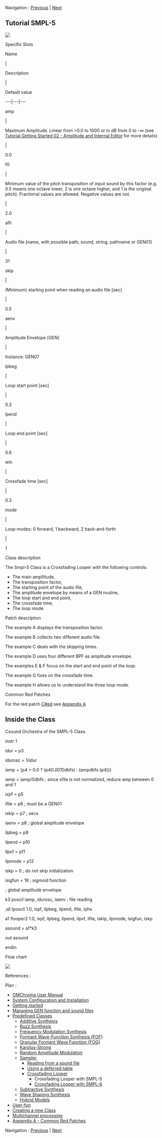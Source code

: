 
Navigation : [Previous](03-Crossfading_Looper "page
précédente\(Crossfading Looper\)") | [Next](02-smpl-6 "page
suivante\(Crossfading Looper with SMPL-6\)")

## Tutorial SMPL-5

[![](../res/smpl-5_1.png)](../res/smpl-5.png "Cliquez pour agrandir")

Specific Slots

Name

|

Description

|

Default value  
  
---|---|---  
  
amp

|

Maximum Amplitude. Linear from >0.0 to 1000 or in dB from 0 to -∞ (see
[Tutorial Getting Started 02 - Amplitude and Internal
Editor](03-Amplitude_and_internal_editor) for more details)

|

0.0  
  
f0

|

Minimum value of the pitch transposition of input sound by this factor (e.g.
0.5 means one octave lower, 2 is one octave higher, and 1 is the original
pitch). Fractional values are allowed. Negative values are not.

|

2.0  
  
afil

|

Audio file [name, with possible path, sound, string, pathname or GEN01]

|

31  
  
skip

|

(Minimum) starting point when reading an audio file [sec]

|

0.5  
  
aenv

|

Amplitude Envelope [GEN]

|

Instance: GEN07  
  
lpbeg

|

Loop start point [sec]

|

0.3  
  
lpend

|

Loop end point [sec]

|

0.6  
  
win

|

Crossfade time [sec]

|

0.3  
  
mode

|

Loop modes: 0 forward, 1 backward, 2 back-and-forth

|

1  
  
Class description

The Smpl-5 Class is a Crossfading Looper with the following controls:

  * The main ampllitude,
  * The transposition factor,
  * The starting point of the audio file,
  * The amplitude envelope by means of a GEN routine,
  * The loop start and end point,
  * The crossfade time,
  * The loop mode.

Patch description

The example A displays the transposition factor.

The example B collects two different audio file.

The example C deals with the skipping times.

The example D uses four different BPF as amplitude envelope.

The examples E & F focus on the start and end point of the loop.

The example G fixes on the crossfade time.

The example H allows us to understand the three loop mode.

Common Red Patches

For the red patch [C#ed](Component_number_and_entry_delay) see [
Appendix A](A-Appendix-A_Common_red_patches)

## Inside the Class

Csound Orchestra of the SMPL-5 Class.

instr 1

idur = p3

idurosc = 1/idur

iamp = (p4 > 0.0 ? (p4*0.001*0dbfs) : (ampdbfs (p4)))

iamp = iamp/0dbfs ; since sfile is not normalized, reduce amp between 0 and 1

ixpf = p5

ifile = p6 ; must be a GEN01

iskip = p7 ; secs

iaenv = p8 ; global amplitude envelope

ilpbeg = p9

ilpend = p10

ilpxf = p11

ilpmode = p12

iskp = 0 ; do not skip initialization

isigfun = 19 ; sigmoid function

; global amplitude envelope

k3 poscil iamp, idurosc, iaenv ; file reading

;a1 lposcil 1.0, ixpf, ilpbeg, ilpend, ifile, iphs

a1 flooper2 1.0, ixpf, ilpbeg, ilpend, ilpxf, ifile, iskip, ilpmode, isigfun,
iskp

asound = a1*k3

out asound

endin

Flow chart

[![](../res/smpl-5_1.gif)](../res/smpl-5.gif "Cliquez pour agrandir")

References :

Plan :

  * [OMChroma User Manual](OMChroma)
  * [System Configuration and Installation](Installation)
  * [Getting started](Getting_Started)
  * [Managing GEN function and sound files](Managing_GEN_function_and_sound_files)
  * [Predefined Classes](Predefined_classes)
    * [Additive Synthesis](01-Additive_Synthesis)
    * [Buzz Synthesis](02-Buzz_Synthesis)
    * [Frequency Modulation Synthesis](03-Frequency_modulation)
    * [Formant Wave-Function Synthesis (FOF)](04_Formant_Wave_Function_\(FOF\))
    * [Granular Formant Wave Function (FOG)](05-Granular_Formant_Wave_Function_\(FOG\))
    * [Karplus-Strong](06-Karplus-Strong)
    * [Random Amplitude Modulation](07-Random_Amplitude_Modulation)
    * [Sampler](08-Sampler)
      * [Reading from a sound file](01-Reading_from_a_Sound_File)
      * [Using a deferred table](02-Using_a_deferred_tables)
      * [Crossfading Looper](03-Crossfading_Looper)
        * Crossfading Looper with SMPL-5
        * [Crossfading Looper with SMPL-6](02-smpl-6)
    * [Subtractive Synthesis](09-Subtractive_Synthesis)
    * [Wave Shaping Synthesis](10-Waveshaping)
    * [Hybrid Models](11-Hybrid_Models)
  * [User-fun](User-fun)
  * [Creating a new Class](Creating_a_new_Class)
  * [Multichannel processing](06-Multichannel_processing)
  * [Appendix A - Common Red Patches](A-Appendix-A_Common_red_patches)

Navigation : [Previous](03-Crossfading_Looper "page
précédente\(Crossfading Looper\)") | [Next](02-smpl-6 "page
suivante\(Crossfading Looper with SMPL-6\)")
